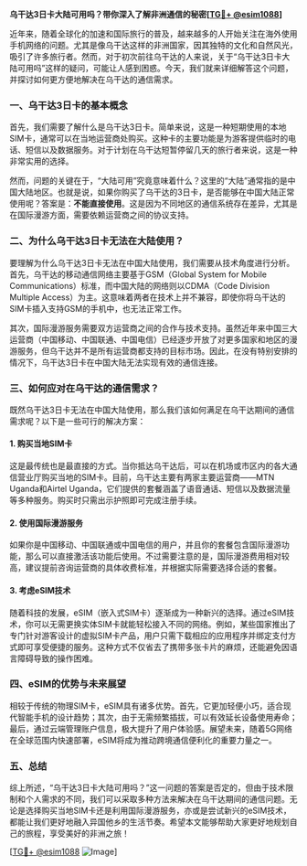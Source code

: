 **乌干达3日卡大陆可用吗？带你深入了解非洲通信的秘密[[TG💪+ @esim1088](https://t.me/s/esim1088)]**

近年来，随着全球化的加速和国际旅行的普及，越来越多的人开始关注在海外使用手机网络的问题。尤其是像乌干达这样的非洲国家，因其独特的文化和自然风光，吸引了许多旅行者。然而，对于初次前往乌干达的人来说，关于“乌干达3日卡大陆可用吗”这样的疑问，可能让人感到困惑。今天，我们就来详细解答这个问题，并探讨如何更方便地解决在乌干达的通信需求。

### 一、乌干达3日卡的基本概念

首先，我们需要了解什么是乌干达3日卡。简单来说，这是一种短期使用的本地SIM卡，通常可以在当地运营商处购买。这种卡的主要功能是为游客提供临时的电话、短信以及数据服务。对于计划在乌干达短暂停留几天的旅行者来说，这是一种非常实用的选择。

然而，问题的关键在于，“大陆可用”究竟意味着什么？这里的“大陆”通常指的是中国大陆地区。也就是说，如果你购买了乌干达的3日卡，是否能够在中国大陆正常使用呢？答案是：**不能直接使用**。这是因为不同地区的通信系统存在差异，尤其是在国际漫游方面，需要依赖运营商之间的协议支持。

### 二、为什么乌干达3日卡无法在大陆使用？

要理解为什么乌干达3日卡无法在中国大陆使用，我们需要从技术角度进行分析。首先，乌干达的移动通信网络主要基于GSM（Global System for Mobile Communications）标准，而中国大陆的网络则以CDMA（Code Division Multiple Access）为主。这意味着两者在技术上并不兼容，即使你将乌干达的SIM卡插入支持GSM的手机中，也无法正常工作。

其次，国际漫游服务需要双方运营商之间的合作与技术支持。虽然近年来中国三大运营商（中国移动、中国联通、中国电信）已经逐步开放了对更多国家和地区的漫游服务，但乌干达并不是所有运营商都支持的目标市场。因此，在没有特别安排的情况下，乌干达3日卡在中国大陆无法实现有效的通信连接。

### 三、如何应对在乌干达的通信需求？

既然乌干达3日卡无法在中国大陆使用，那么我们该如何满足在乌干达期间的通信需求呢？以下是一些可行的解决方案：

#### 1. 购买当地SIM卡
这是最传统也是最直接的方式。当你抵达乌干达后，可以在机场或市区内的各大通信营业厅购买当地的SIM卡。目前，乌干达主要有两家主要运营商——MTN Uganda和Airtel Uganda，它们提供的套餐涵盖了语音通话、短信以及数据流量等多种服务。购买时只需出示护照即可完成注册手续。

#### 2. 使用国际漫游服务
如果你是中国移动、中国联通或中国电信的用户，并且你的套餐包含国际漫游功能，那么可以直接激活该功能后使用。不过需要注意的是，国际漫游费用相对较高，建议提前咨询运营商的具体收费标准，并根据实际需要选择合适的套餐。

#### 3. 考虑eSIM技术
随着科技的发展，eSIM（嵌入式SIM卡）逐渐成为一种新兴的选择。通过eSIM技术，你可以无需更换实体SIM卡就能轻松接入不同的网络。例如，某些国家推出了专门针对游客设计的虚拟SIM卡产品，用户只需下载相应的应用程序并绑定支付方式即可享受便捷的服务。这种方式不仅省去了携带多张卡片的麻烦，还能避免因语言障碍导致的操作困难。

### 四、eSIM的优势与未来展望

相较于传统的物理SIM卡，eSIM具有诸多优势。首先，它更加轻便小巧，适合现代智能手机的设计趋势；其次，由于无需频繁插拔，可以有效延长设备使用寿命；最后，通过云端管理账户信息，极大提升了用户体验感。展望未来，随着5G网络在全球范围内快速部署，eSIM将成为推动跨境通信便利化的重要力量之一。

### 五、总结

综上所述，“乌干达3日卡大陆可用吗？”这一问题的答案是否定的，但由于技术限制和个人需求的不同，我们可以采取多种方法来解决在乌干达期间的通信问题。无论是选择购买当地SIM卡还是利用国际漫游服务，亦或是尝试新兴的eSIM技术，都能让我们更好地融入异国他乡的生活节奏。希望本文能够帮助大家更好地规划自己的旅程，享受美好的非洲之旅！

[[TG💪+ @esim1088](https://t.me/s/esim1088) ![Image](https://i.postimg.cc/4NQfJmqS/Snipaste-2025-05-13-00-14-12.png)]